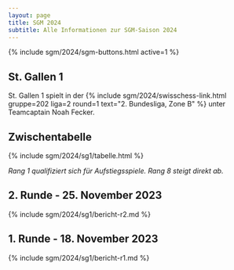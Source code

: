 ```yaml
---
layout: page
title: SGM 2024
subtitle: Alle Informationen zur SGM-Saison 2024
---
```


{% include sgm/2024/sgm-buttons.html active=1 %}

## St. Gallen 1

St. Gallen 1 spielt in der
{% include sgm/2024/swisschess-link.html gruppe=202 liga=2 round=1 text="2. Bundesliga, Zone B" %}
unter Teamcaptain Noah Fecker.

## Zwischentabelle

{% include sgm/2024/sg1/tabelle.html %}

_Rang 1 qualifiziert sich für Aufstiegsspiele. Rang 8 steigt direkt ab._

## 2. Runde - 25. November 2023

{% include sgm/2024/sg1/bericht-r2.md %}

## 1. Runde - 18. November 2023

{% include sgm/2024/sg1/bericht-r1.md %}

<style>
table th, table td:nth-of-type(4) {
    white-space: nowrap;
}
</style>
